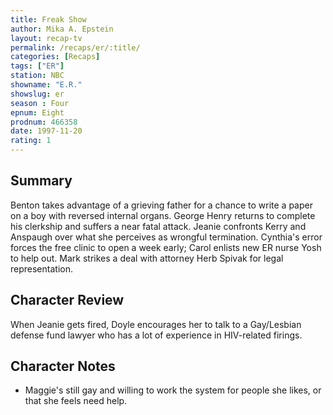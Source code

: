 ```yaml
---
title: Freak Show
author: Mika A. Epstein
layout: recap-tv
permalink: /recaps/er/:title/
categories: [Recaps]
tags: ["ER"]
station: NBC
showname: "E.R."
showslug: er
season : Four  
epnum: Eight  
prodnum: 466358    
date: 1997-11-20  
rating: 1  
---
```


## Summary  
  
Benton takes advantage of a grieving father for a chance to write a paper on a boy with reversed internal organs. George Henry returns to complete his clerkship and suffers a near fatal attack. Jeanie confronts Kerry and Anspaugh over what she perceives as wrongful termination. Cynthia's error forces the free clinic to open a week early; Carol enlists new ER nurse Yosh to help out. Mark strikes a deal with attorney Herb Spivak for legal representation.

## Character Review  
  
When Jeanie gets fired, Doyle encourages her to talk to a Gay/Lesbian defense fund lawyer who has a lot of experience in HIV-related firings.

## Character Notes  
  
* Maggie's still gay and willing to work the system for people she likes, or that she feels need help.